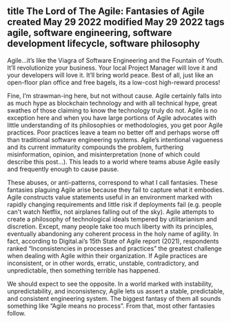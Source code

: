 title The Lord of The Agile: Fantasies of Agile
created May 29 2022
modified May 29 2022
tags agile, software engineering, software development lifecycle, software philosophy
---
Agile...it’s like the Viagra of Software Engineering and the Fountain of Youth. It’ll revolutionize your business. Your local Project Manager will love it and your developers will love it. It’ll bring world peace. Best of all, just like an open-floor plan office and free bagels, its a low-cost high-reward process! 

Fine, I’m strawman-ing here, but not without cause. Agile certainly falls into as much hype as blockchain technology and with all technical hype, great swathes of those claiming to know the technology truly do not. Agile is no exception here and when you have large portions of Agile advocates with little understanding of its philosophies or methodologies, you get poor Agile practices. Poor practices leave a team no better off and perhaps worse off than traditional software engineering systems. Agile’s intentional vagueness and its current immaturity compounds the problem, furthering  misinformation, opinion, and misinterpretation (none of which could describe this post...). This leads to a world where teams abuse Agile easily and frequently enough to cause pause. 

These abuses, or anti-patterns, correspond to what I call fantasies. These fantasies plaguing Agile arise because they fail to capture what it embodies. Agile constructs value statements useful in an environment marked with rapidly changing requirements and little risk if deployments fail (e.g. people can't watch Netflix, not airplanes falling out of the sky). Agile attempts to create a philosophy of technological ideals tempered by utilitarianism and discretion. Except, many people take too much liberty with its principles, eventually abandoning any coherent process in the holy name of agility. In fact, according to Digital.ai’s 15th State of Agile report (2021), respondents ranked “Inconsistencies in processes and practices” the greatest challenge when dealing with Agile within their organization. If Agile practices are inconsistent, or in other words, erratic, unstable, contradictory, and unpredictable, then something terrible has happened.

We should expect to see the opposite. In a world marked with instability, unpredictability, and inconsistency, Agile lets us assert a stable, predictable, and consistent engineering system. The biggest fantasy of them all sounds something like “Agile means no process”. From that, most other fantasies follow. 
